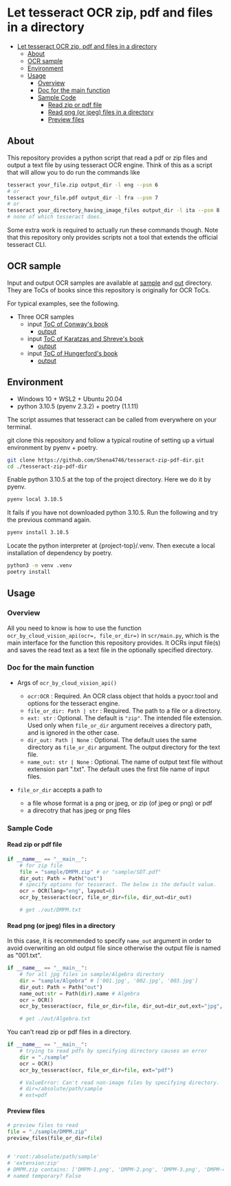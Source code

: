 # Let tesseract OCR zip, pdf and files in a directory

- [Let tesseract OCR zip, pdf and files in a directory](#let-tesseract-ocr-zip-pdf-and-files-in-a-directory)
    - [About](#about)
    - [OCR sample](#ocr-sample)
    - [Environment](#environment)
    - [Usage](#usage)
        - [Overview](#overview)
        - [Doc for the main function](#doc-for-the-main-function)
        - [Sample Code](#sample-code)
            - [Read zip or pdf file](#read-zip-or-pdf-file)
            - [Read png (or jpeg) files in a directory](#read-png-or-jpeg-files-in-a-directory)
            - [Preview files](#preview-files)

## About

This repository provides a python script that read a pdf or zip files and output a text file by using tesseract OCR engine. Think of this as a script that will allow you to do run the commands like

```bash
tesseract your_file.zip output_dir -l eng --psm 6
# or 
tesseract your_file.pdf output_dir -l fra --psm 7
# or 
tesseract your_directory_having_image_files output_dir -l ita --psm 8
# none of which tesseract does.
```

Some extra work is required to actually run these commands though. Note that this repository only provides scripts not a tool that extends the official tesseract CLI.
## OCR sample

Input and output OCR samples are available at [sample](/sample/) and [out](/out/) directory. They are ToCs of books since this repository is originally for OCR ToCs.

For typical examples, see the following.

- Three OCR samples
    - input [ToC of Conway's book](/sample/FA/)
        - [output](/out/FA.txt)
    - input [ToC of Karatzas and Shreve's book](/sample/BMSC.pdf)
        - [output](/out/BMSC.txt)
    - input [ToC of Hungerford's book](/sample/Algebra/)
        - [output](/out/Algebra.txt)

## Environment

- Windows 10 + WSL2 + Ubuntu 20.04
- python 3.10.5 (pyenv 2.3.2) + poetry (1.1.11)

The script assumes that tesseract can be called from everywhere on your terminal.

git clone this repository and follow a typical routine of setting up a virtual environment by pyenv + poetry.

```bash
git clone https://github.com/Shena4746/tesseract-zip-pdf-dir.git
cd ./tesseract-zip-pdf-dir
```

Enable python 3.10.5 at the top of the project directory. Here we do it by pyenv.

```bash
pyenv local 3.10.5
```

It fails if you have not downloaded python 3.10.5. Run the following and try the previous command again.

```bash
pyenv install 3.10.5
```

Locate the python interpreter at {project-top}/.venv. Then execute a local installation of dependency by poetry.

```bash
python3 -m venv .venv
poetry install
```

## Usage

### Overview

All you need to know is how to use the function `ocr_by_cloud_vision_api(ocr=, file_or_dir=)` in `scr/main.py`, which is the main interface for the function this repository provides. It OCRs input file(s) and saves the read text as a text file in the optionally specified directory.

### Doc for the main function

- Args of `ocr_by_cloud_vision_api()`
    - `ocr:OCR` : Required. An OCR class object that holds a pyocr.tool and options for the tesseract engine.
  - `file_or_dir: Path | str` : Required. The path to a file or a directory.
  - `ext: str` : Optional. The default is `"zip"`. The intended file extension. Used only when `file_or_dir` argument receives a directory path, and is ignored in the other case.
  - `dir_out: Path | None` : Optional. The default uses the same directory as `file_or_dir` argument. The output directory for the text file.
  - `name_out: str | None` : Optional. The name of output text file without extension part ".txt". The default uses the first file name of input files.

- `file_or_dir` accepts a path to
    - a file whose format is a png or jpeg, or zip (of jpeg or png) or pdf
    - a direcotry that has jpeg or png files

### Sample Code

#### Read zip or pdf file

```python
if __name__ == "__main__":
    # for zip file
    file = "sample/DMPM.zip" # or "sample/SDT.pdf" 
    dir_out: Path = Path("out")
    # specify options for tesseract. The below is the default value.
    ocr = OCR(lang="eng", layout=6)
    ocr_by_tesseract(ocr, file_or_dir=file, dir_out=dir_out)

    # get ./out/DMPM.txt
```

#### Read png (or jpeg) files in a directory

In this case, it is recommended to specify `name_out` argument in order to avoid overwriting an old output file since otherwise the output file is named as "001.txt".

```python
if __name__ == "__main__":
    # for all jpg files in sample/Algebra directory
    dir = "sample/Algebra" # ['001.jpg', '002.jpg', '003.jpg']
    dir_out: Path = Path("out")
    name_out:str = Path(dir).name # Algebra
    ocr = OCR()
    ocr_by_tesseract(ocr, file_or_dir=file, dir_out=dir_out,ext="jpg", name_out=name_out)

    # get ./out/Algebra.txt
```

You can't read zip or pdf files in a directory.

```python
if __name__ == "__main__":
    # trying to read pdfs by specifying directory causes an error
    dir = "./sample"
    ocr = OCR()
    ocr_by_tesseract(ocr, file_or_dir=file, ext="pdf")

    # ValueError: Can't read non-image files by specifying directory.
    # dir=/absolute/path/sample
    # ext=pdf
```

#### Preview files

```python
# preview files to read
file = "./sample/DMPM.zip"
preview_files(file_or_dir=file)


# 'root:/absolute/path/sample'
# 'extension:zip'
# DMPM.zip contains: ['DMPM-1.png', 'DMPM-2.png', 'DMPM-3.png', 'DMPM-4.png', 'DMPM-5.png', 'DMPM-6.png', 'DMPM-7.png']
# named temporary? False
```